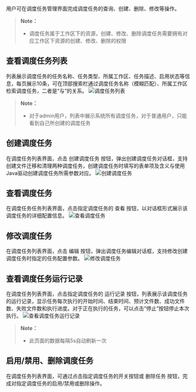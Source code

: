 用户可在调度任务管理界面完成调度任务的查询、创建、删除、修改等操作。
>  **Note：**
>
>  * 调度任务属于工作区下的资源，创建、修改、删除调度任务需要拥有对应工作区下资源的创建、修改、删除的权限
>


## 查看调度任务列表 ##

列表展示调度任务的任务名称、任务类型、所属工作区、任务描述、启用状态等信息，每页展示10条，可在顶部搜索栏通过调度任务名称（模糊匹配）、所属工作区检索调度任务，二者是“与”的关系。
![调度任务列表][schedule_list]

>  **Note：**
>
>  * 对于admin用户，列表中展示系统所有调度任务，对于普通用户，只能看到自己所创建的调度任务
>

## 创建调度任务 ##
在调度任务列表界面，点击 创建调度任务 按钮，弹出创建调度任务对话框，支持创建文件迁移和清理两种调度任务，创建调度任务时填写的表单项及含义与使用Java驱动创建调度任务所需参数对应。
![创建调度任务][schedule_create]

## 查看调度任务 ##
在调度任务任务列表界面，点击指定调度任务的 查看 按钮，以对话框形式展示该调度任务的详细配置信息。
![查看调度任务][schedule_detail]

## 修改调度任务 ##
在调度任务列表界面，点击 编辑 按钮，弹出调度任务编辑对话框，支持修改创建调度任务时指定的任务配置参数。
![修改调度任务][schedule_update]

## 查看调度任务运行记录 ##
在调度任务列表界面，点击指定调度任务的 运行记录 按钮，列表展示该调度任务的运行记录，显示任务每次执行的开始时间、结束时间、预计文件数、成功文件数、失败文件数和执行进度。对于正在执行的任务，可以点击“停止”按钮停止本次执行。
![查看调度任务运行记录][schedule_task_list]

>  **Note：**
>
>  * 此页面的数据每隔5s自动刷新一次
>

## 启用/禁用、删除调度任务 ##
在调度任务列表界面，可通过点击指定调度任务的开关按钮或 删除任务 按钮，完成对指定调度任务的启用/禁用或删除操作。



[schedule_list]:Om/Operation/schedule_list.png
[schedule_create]:Om/Operation/schedule_create.png
[schedule_detail]:Om/Operation/schedule_detail.png
[schedule_update]:Om/Operation/schedule_update.png
[schedule_task_list]:Om/Operation/schedule_task_list.png
